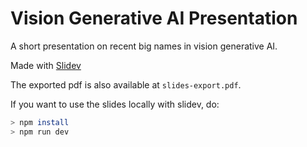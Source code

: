 # Vision Generative AI Presentation

A short presentation on recent big names in vision generative AI.


Made with [Slidev](https://sli.dev/)


The exported pdf is also available at `slides-export.pdf`.


If you want to use the slides locally with slidev, do:

```bash
> npm install
> npm run dev
```
